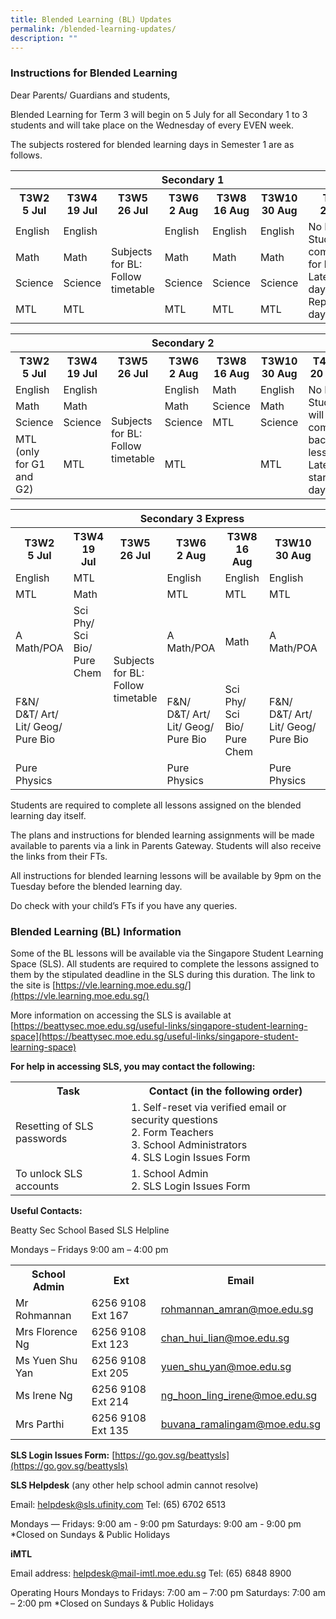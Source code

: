 ```yaml
---
title: Blended Learning (BL) Updates
permalink: /blended-learning-updates/
description: ""
---
```

### **Instructions for Blended Learning**

Dear Parents/ Guardians and students,

Blended Learning for Term 3 will begin on 5 July for all Secondary 1 to 3 students and will take place on the Wednesday of every EVEN week.

The subjects rostered for blended learning days in Semester 1 are as follows.

<table cellpadding="0" cellspacing="0">
  <tbody><tr>
		<th width="100%" colspan="7"><b>Secondary 1</b>
  </th></tr>
  <tr>
    <th width="14%">T3W2<br>
      5 Jul</th>
    <th width="14%">T3W4<br>
      19 Jul</th>
    <th width="14%">T3W5<br>
      26 Jul</th>
    <th width="14%">T3W6<br>
      2 Aug</th>
    <th width="14%">T3W8<br>
      16 Aug</th>
    <th width="14%">T3W10<br>
      30 Aug</th>
    <th width="14%">T4 W2<br>
      20 Sept</th>
  </tr>
  <tr>
    <td>English</td>
    <td>English</td>
    <td rowspan="4">Subjects for BL: Follow timetable</td>
    <td>English</td>
    <td>English</td>
    <td>English</td>
    <td rowspan="4">No BL. <br>
      Students will come back for lessons. <br>
      Late start day. <br>
      Replacement day TBC.&nbsp;</td>
  </tr>
  <tr>
    <td>Math</td>
    <td>Math</td>
    <td>Math</td>
    <td>Math</td>
    <td>Math</td>
  </tr>
  <tr>
    <td>Science</td>
    <td>Science</td>
    <td>Science</td>
    <td>Science</td>
    <td>Science</td>
  </tr>
  <tr>
    <td>MTL</td>
    <td>MTL</td>
    <td>MTL</td>
    <td>MTL</td>
    <td>MTL</td>
  </tr>
</tbody></table>

<table cellpadding="0" cellspacing="0">
  <tbody><tr>
    <th width="100%" colspan="7">Secondary 2</th>
  </tr>
  <tr>
    <th width="14%">T3W2<br>
      5 Jul</th>
    <th width="14%">T3W4<br>
      19 Jul</th>
    <th width="14%">T3W5<br>
      26 Jul</th>
    <th width="14%">T3W6<br>
      2 Aug</th>
    <th width="14%">T3W8<br>
      16 Aug</th>
    <th width="14%">T3W10<br>
      30 Aug</th>
    <th width="14%">T4 W2<br>
      20 Sept</th>
  </tr>
  <tr>
    <td>English</td>
    <td>English</td>
    <td rowspan="4">Subjects for BL: Follow timetable</td>
    <td>English</td>
    <td>Math</td>
    <td>English</td>
    <td rowspan="4">No BL. <br>
      Students will come back for lessons. <br>
      Late start day. <br></td>
  </tr>
  <tr>
    <td>Math</td>
    <td>Math</td>
    <td>Math</td>
    <td>Science</td>
    <td>Math</td>
  </tr>
  <tr>
    <td>Science</td>
    <td>Science</td>
    <td>Science</td>
    <td>MTL</td>
    <td>Science</td>
  </tr>
  <tr>
    <td>MTL (only for    G1 and G2)</td>
    <td>MTL</td>
    <td>MTL</td>
    <td>&nbsp;</td>
    <td>MTL</td>
  </tr>
</tbody></table>

<table cellpadding="0" cellspacing="0">
  <tbody><tr>
    <th width="100%" colspan="7">Secondary 3 Express</th>
  </tr>
  <tr>
    <th width="14%">T3W2<br>
      5 Jul</th>
    <th width="14%">T3W4<br>
      19 Jul</th>
    <th width="14%">T3W5<br>
      26 Jul</th>
    <th width="14%">T3W6<br>
      2 Aug</th>
    <th width="14%">T3W8<br>
      16 Aug</th>
    <th width="14%">T3W10<br>
      30 Aug</th>
    <th width="14%">T4 W2<br>
      20 Sept</th>
  </tr>
  <tr>
    <td>English</td>
    <td>MTL</td>
    <td rowspan="5">Subjects for BL: Follow timetable</td>
    <td>English</td>
    <td>English</td>
    <td>English</td>
    <td rowspan="5">No BL. <br>
      Students will come back for lessons. <br>
      Late start day. <br></td>
  </tr>
  <tr>
    <td>MTL</td>
    <td>Math</td>
    <td>MTL</td>
    <td>MTL</td>
    <td>MTL</td>
  </tr>
  <tr>
    <td>A Math/POA</td>
    <td>Sci    Phy/ Sci Bio/ Pure Chem</td>
    <td>A    Math/POA</td>
    <td>Math</td>
    <td>A    Math/POA</td>
  </tr>
  <tr>
    <td>F&amp;N/ D&amp;T/ Art/ Lit/ Geog/ Pure Bio</td>
    <td>&nbsp;</td>
    <td>F&amp;N/    D&amp;T/ Art/ Lit/ Geog/ Pure Bio</td>
    <td>Sci    Phy/ Sci Bio/ Pure Chem</td>
    <td>F&amp;N/    D&amp;T/ Art/ Lit/ Geog/ Pure Bio</td>
  </tr>
  <tr>
    <td>Pure Physics</td>
    <td>&nbsp;</td>
    <td>Pure    Physics</td>
    <td>&nbsp;</td>
    <td>Pure    Physics</td>
  </tr>
</tbody></table>



Students are required to complete all lessons assigned on the blended learning day itself.

The plans and instructions for blended learning assignments will be made available to parents via a link in Parents Gateway. Students will also receive the links from their FTs.

All instructions for blended learning lessons will be available by 9pm on the Tuesday before the blended learning day.

Do check with your child’s FTs if you have any queries.

### **Blended Learning (BL) Information**

Some of the BL lessons will be available via the Singapore Student Learning Space (SLS). All students are required to complete the lessons assigned to them by the stipulated deadline in the SLS during this duration. The link to the site is [https://vle.learning.moe.edu.sg/](https://vle.learning.moe.edu.sg/)

More information on accessing the SLS is available at [https://beattysec.moe.edu.sg/useful-links/singapore-student-learning-space](https://beattysec.moe.edu.sg/useful-links/singapore-student-learning-space)

**For help in accessing SLS, you may contact the following:**

<table cellspacing="0">
	<tbody>
		<tr>
			<th>Task</th>
			<th>Contact (in the following order)</th>
		</tr>
		<tr>
			<td>Resetting of SLS passwords</td>
			<td>1. Self-reset via verified email or security questions&nbsp;<br>
			2. Form Teachers&nbsp;<br>
			3. School Administrators<br>
			4. SLS Login Issues Form</td>
		</tr>
		<tr>
			<td>To unlock SLS accounts</td>
			<td>1. School Admin<br>
			2. SLS Login Issues Form</td>
		</tr>
	</tbody>
</table>

**Useful Contacts:**

Beatty Sec School Based SLS Helpline

Mondays – Fridays 9:00 am – 4:00 pm
<table cellspacing="0">
	<tbody>
		<tr>
			<th>School Admin</th>
			<th>Ext</th>
			<th>Email</th>
		</tr>
		<tr>
			<td>Mr Rohmannan</td>
			<td>6256 9108 Ext 167</td>
			<td><a href="mailto:rohmannan_amran@moe.edu.sg" target="">rohmannan_amran@moe.edu.sg</a></td>
		</tr>
		<tr>
			<td>Mrs Florence Ng</td>
			<td>6256 9108 Ext 123</td>
			<td><a href="mailto:chan_hui_lian@moe.edu.sg" target="">chan_hui_lian@moe.edu.sg</a></td>
		</tr>
		<tr>
			<td>Ms Yuen Shu Yan</td>
			<td>6256 9108 Ext 205</td>
			<td><a href="mailto:yuen_shu_yan@moe.edu.sg" target="">yuen_shu_yan@moe.edu.sg</a></td>
		</tr>
		<tr>
			<td>Ms Irene Ng</td>
			<td>6256 9108 Ext&nbsp;214</td>
			<td><a href="mailto:ng_hoon_ling_irene@moe.edu.sg" target="">ng_hoon_ling_irene@moe.edu.sg</a></td>
		</tr>
		<tr>
			<td>Mrs Parthi</td>
			<td>6256 9108 Ext 135</td>
			<td><a href="mailto:buvana_ramalingam@moe.edu.sg" target="">buvana_ramalingam@moe.edu.sg</a></td>
		</tr>
	</tbody>
</table>


**SLS Login Issues Form:** [https://go.gov.sg/beattysls](https://go.gov.sg/beattysls)



**SLS Helpdesk** (any other help school admin cannot resolve)

Email: [helpdesk@sls.ufinity.com](mailto:helpdesk@sls.ufinity.com)
Tel: (65) 6702 6513

Mondays ― Fridays: 9:00 am - 9:00 pm
Saturdays: 9:00 am - 9:00 pm
*Closed on Sundays &amp; Public Holidays 

**iMTL**

Email address:  [helpdesk@mail-imtl.moe.edu.sg](mailto:helpdesk@mail-imtl.moe.edu.sg)
Tel:  (65) 6848 8900

Operating Hours
Mondays to Fridays: 7:00 am – 7:00 pm
Saturdays: 7:00 am – 2:00 pm 
*Closed on Sundays &amp; Public Holidays